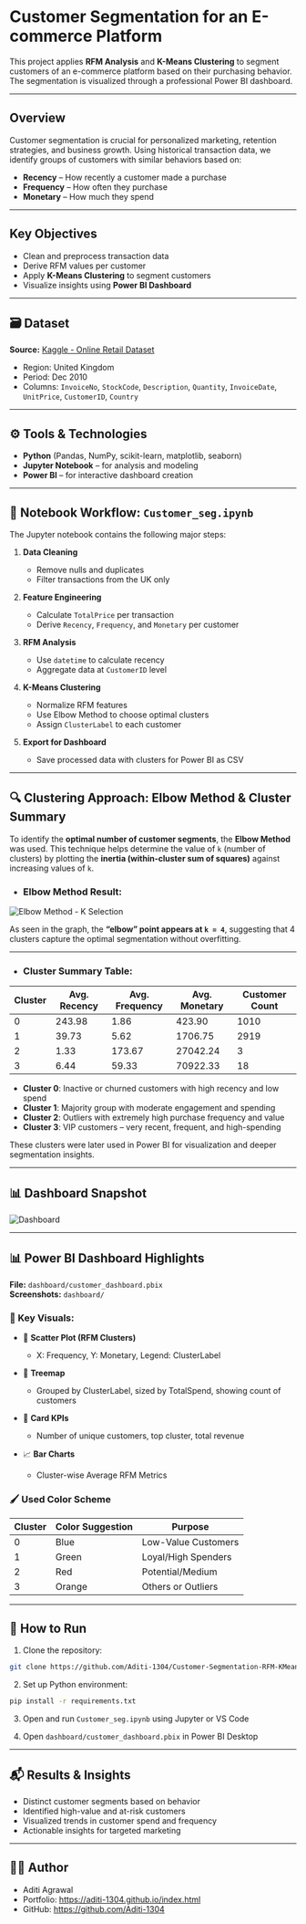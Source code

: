 # Customer Segmentation for an E-commerce Platform

This project applies **RFM Analysis** and **K-Means Clustering** to segment customers of an e-commerce platform based on their purchasing behavior. The segmentation is visualized through a professional Power BI dashboard.

---

## Overview

Customer segmentation is crucial for personalized marketing, retention strategies, and business growth. Using historical transaction data, we identify groups of customers with similar behaviors based on:

- **Recency** – How recently a customer made a purchase
- **Frequency** – How often they purchase
- **Monetary** – How much they spend

---

## Key Objectives

- Clean and preprocess transaction data
- Derive RFM values per customer
- Apply **K-Means Clustering** to segment customers
- Visualize insights using **Power BI Dashboard**

---

## 🗃️ Dataset

**Source:** [Kaggle - Online Retail Dataset](https://www.kaggle.com/datasets/hellbuoy/online-retail-customer-clustering)

- Region: United Kingdom
- Period: Dec 2010
- Columns: `InvoiceNo`, `StockCode`, `Description`, `Quantity`, `InvoiceDate`, `UnitPrice`, `CustomerID`, `Country`

---

## ⚙️ Tools & Technologies

- **Python** (Pandas, NumPy, scikit-learn, matplotlib, seaborn)
- **Jupyter Notebook** – for analysis and modeling
- **Power BI** – for interactive dashboard creation

---

## 📘 Notebook Workflow: `Customer_seg.ipynb`

The Jupyter notebook contains the following major steps:

1. **Data Cleaning**

   - Remove nulls and duplicates
   - Filter transactions from the UK only

2. **Feature Engineering**

   - Calculate `TotalPrice` per transaction
   - Derive `Recency`, `Frequency`, and `Monetary` per customer

3. **RFM Analysis**

   - Use `datetime` to calculate recency
   - Aggregate data at `CustomerID` level

4. **K-Means Clustering**

   - Normalize RFM features
   - Use Elbow Method to choose optimal clusters
   - Assign `ClusterLabel` to each customer

5. **Export for Dashboard**
   - Save processed data with clusters for Power BI as CSV

---

## 🔍 Clustering Approach: Elbow Method & Cluster Summary

To identify the **optimal number of customer segments**, the **Elbow Method** was used. This technique helps determine the value of `k` (number of clusters) by plotting the **inertia (within-cluster sum of squares)** against increasing values of `k`.

- ### Elbow Method Result:

![Elbow Method - K Selection](images/analysis.png)

As seen in the graph, the **“elbow” point appears at `k = 4`**, suggesting that 4 clusters capture the optimal segmentation without overfitting.

---

- ### Cluster Summary Table:

| Cluster | Avg. Recency | Avg. Frequency | Avg. Monetary | Customer Count |
| ------- | ------------ | -------------- | ------------- | -------------- |
| 0       | 243.98       | 1.86           | 423.90        | 1010           |
| 1       | 39.73        | 5.62           | 1706.75       | 2919           |
| 2       | 1.33         | 173.67         | 27042.24      | 3              |
| 3       | 6.44         | 59.33          | 70922.33      | 18             |

- **Cluster 0**: Inactive or churned customers with high recency and low spend
- **Cluster 1**: Majority group with moderate engagement and spending
- **Cluster 2**: Outliers with extremely high purchase frequency and value
- **Cluster 3**: VIP customers – very recent, frequent, and high-spending

These clusters were later used in Power BI for visualization and deeper segmentation insights.

---

## 📊 Dashboard Snapshot

![Dashboard](images/dashboard.png)

---

## 📊 Power BI Dashboard Highlights

**File:** `dashboard/customer_dashboard.pbix`  
**Screenshots:** `dashboard/`

### 🔹 Key Visuals:

- 📍 **Scatter Plot (RFM Clusters)**

  - X: Frequency, Y: Monetary, Legend: ClusterLabel

- 🧱 **Treemap**

  - Grouped by ClusterLabel, sized by TotalSpend, showing count of customers

- 📅 **Card KPIs**

  - Number of unique customers, top cluster, total revenue

- 📈 **Bar Charts**
  - Cluster-wise Average RFM Metrics

### 🖌️ Used Color Scheme

| Cluster | Color Suggestion | Purpose             |
| ------- | ---------------- | ------------------- |
| 0       | Blue             | Low-Value Customers |
| 1       | Green            | Loyal/High Spenders |
| 2       | Red              | Potential/Medium    |
| 3       | Orange           | Others or Outliers  |

---

## 🚀 How to Run

1. Clone the repository:

```bash
git clone https://github.com/Aditi-1304/Customer-Segmentation-RFM-KMeans.git
```

2. Set up Python environment:

```bash
pip install -r requirements.txt
```

3. Open and run `Customer_seg.ipynb` using Jupyter or VS Code

4. Open `dashboard/customer_dashboard.pbix` in Power BI Desktop

---

## 📬 Results & Insights

- Distinct customer segments based on behavior
- Identified high-value and at-risk customers
- Visualized trends in customer spend and frequency
- Actionable insights for targeted marketing

---

## 🙋‍♀️ Author

- Aditi Agrawal
- Portfolio: https://aditi-1304.github.io/index.html
- GitHub: https://github.com/Aditi-1304

